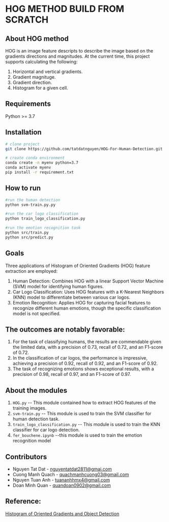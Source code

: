 # HOG METHOD BUILD FROM SCRATCH


## About HOG method 
HOG is an image feature descripts to describe the image based on the gradients directions and magnitudes. At the current time, this project supports calculating the following:
1. Horizontal and vertical gradients.
2. Gradient magnituge.
3. Gradient direction.
4. Histogram for a given cell.

## Requirements
Python >= 3.7

## Installation
```bash
# clone project
git clone https://github.com/tatdatnguyen/HOG-For-Human-Detection.git

# create conda environment
conda create -n myenv python=3.7
conda activate myenv
pip install -r requirement.txt
```
## How to run
```bash
#run the human detection
python svm-train.py.py
```

```bash
#run the car logo classification
python train_logo_classification.py
```
 
 ```bash
#run the emotion recognition task
python src/train.py
python src/predict.py
```

## Goals

Three applications of Histogram of Oriented Gradients (HOG) feature extraction are employed:

1. Human Detection: Combines HOG with a linear Support Vector Machine (SVM) model for identifying human figures.
2. Car Logo Classification: Uses HOG features with a K-Nearest Neighbors (KNN) model to differentiate between various car logos.
3. Emotion Recognition: Applies HOG for capturing facial features to recognize different human emotions, though the specific classification model is not specified.

## The outcomes are notably favorable:

1. For the task of classifying humans, the results are commendable given the limited data, with a precision of 0.73, recall of 0.72, and an F1-score of 0.72.
2. In the classification of car logos, the performance is impressive, achieving a precision of 0.92, recall of 0.92, and an F1-score of 0.92.
3. The task of recognizing emotions shows exceptional results, with a precision of 0.98, recall of 0.97, and an F1-score of 0.97.

## About the modules
1. `HOG.py` -- This module contained how to extract HOG features of the training images.
2. `svm-train.py` -- This module is used to train the SVM classifier for human detection task.
3. `train_logo_classification.py` -- This module is used to train the KNN classifier for car logo detection.
4. `fer_bouchene.ipynb` --this module is used to train the emotion recognition model

## Contributors
- Nguyen Tat Dat - <nguyentatdat2811@gmai.com>
- Cuong Manh Quach - <quachmanhcuong03@gmail.com>
- Nguyen Tuan Anh  - <tuananhhmx4@gmail.com>
- Doan Minh Quan - <quandoan0902@gmail.com>

## Reference:
[Histogram of Oriented Gradients and Object Detection](http://www.pyimagesearch.com/2014/11/10/histogram-oriented-gradients-object-detection/)



